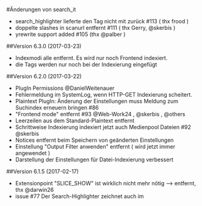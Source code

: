 #Änderungen von search_it

  - search_highlighter lieferte den <body> Tag nicht mit zurück #113 ( thx frood )
  - doppelte slashes in scanurl entfernt #111 ( thx Gerry, @skerbis )
  - yrewrite support added #105 (thx @palber ) 

##Version 6.3.0 (2017-03-23)
  - Indexmodi alle entfernt. Es wird nur noch Frontend indexiert.
  - die Tags werden nur noch bei der Indexierung eingefügt
  
##Version 6.2.0 (2017-03-22)
  - PlugIn Permissions @DanielWeitenauer
  - Fehlermeldung im SystemLog, wenn HTTP-GET Indexierung scheitert.
  - Plaintext PlugIn: Änderung der Einstellungen muss Meldung zum Suchindex erneuern bringen #86
  - "Frontend mode" entfernt #93 @Web-Work24 , @skerbis , @others 
  - Leerzeilen aus dem Standard-Plaintext entfernt
  - Schrittweise Indexierung indexiert jetzt auch Medienpool Dateien #92 @skerbis
  - Notices entfernt beim Speichern von geänderten Einstellungen
  - Einstellung "Output Filter anwenden" entfernt ( wird jetzt immer angewendet )
  - Darstellung der Einstellungen für Datei-Indexierung verbessert

##Version 6.1.5 (2017-02-17)
  - Extensionpoint "SLICE_SHOW" ist wirklich nicht mehr nötig --> entfernt, thx @darwin26 
  - issue #77 Der Search-Highlighter zeichnet auch im <title> Tag aus,  thx@DanielWeitenauer
  - issue #76 Maximale Trefferanzahl prüfen, thx @DanielWeitenauer
  - Fixes am "frontend mode" @skerbis

##Version 6.1.4 (2017-01-10)
  - PHP 7.1 Anpassung dont [] a ""

##Version 6.1.3 (2016-12-27)
  - Ähnlichkeitssuche bei konjunktiver Suche (AND) jetzt korrekt implementiert
  - Hinweis dass der Suchindex erneuert werden muss, wenn Ähnlichkeitssuche eingeschaltet wird

##Version 6.1.2 (2016-11-21)
  - beim Löschen von Tabellen wird jetzt `TRUNCATE` benutzt, damit die autoincrementwerte zurückgesetzt werden @Flo
  - update.php löscht die alten Plugins "search_highlighter" und "reindex" aus den 5er Versionen 

##Version 6.1.1 (2016-11-17)
  - neue Funktion `searchInCategoryTree`, die die Suche auf alle Unterkategorien einer Kategorie beschränkt ( nützlich bei multi-domain sites ) Auf Anregung von @alex_wenz, thx
  - Bezeichnungen im Backend geändert (hoffentlich verbessert)
  
##Version 6.1.0 (2016-11-16)
  - neuer alter "Frontend mode" als Fix für #66
  - "indiziern" -> "indexieren"
  - PHP Zugriffslevel gesetzt private/public/protected 
  - **ACHTUNG**: Funktion `doSearchArticles()` deprecated, wird in nächster Version entfernt, bitte `setSearchAllArticlesAnyway()` nutzen
  - Funktion `excludeArticle()` umbenannt in `unindexArticle()`
  - Backend-Message "Suchindex muss erneuert werden" wird jetzt auch bei geänderten Werten angezeigt, die ein array sind.
  - diverse ungenutze Variablen entfernt (indexUnknownFileExtensions, indexMissingFileExtensions)

##Version 6.0.1 (2016-11-05)
  - Fehler beim Indexieren per HTTP und Verwendung von YRewrite behoben
  - statt `file_get_contents` wird jetzt `rex_socket` verwendet

##Version 6.0.0 (2016-10-21)
  - Fehler beim Indexieren von PDFs behoben, Einstellungen umgestellt 
  
##Version 6.0.0-rc1 (2016-10-10)
  - Re-indizierung jetzt per cronjob möglich 

##Version 5.9.1 (2016-09-24)
  - Methode cologne_phon() durch soundex_ger() ersetzt (wegen Lizenz, jetzt BSD) 
  
##Version 5.9.0 (2016-09-24)
  - Plugin Search Highlighter und Reindex in das AddOn eingebaut

##Version 5.8.2 (2016-09-18)
  - Viele Bugs beseitigt
  - Verbesserte Doku (wie yform-docs)

##Version 5.8.1 (2016-09-02)
  - Dokumentation als plugin

##Version 5.8.0 (2016-09-01)
  - Frontend-Mode ausgebaut

##Version 5.7.9 (2016-08-31)
  - Portierung auf R5
  - Umbenennung von **"RexSearch"** in **"Search it"**
  - die sql->escape Methode umgibt das Ergebnis mit single Quotes, was alle SQL Abfragen fehlerhaft machte.
  - "Frontend-Mode" und "outputfilter anwenden" ging so nicht - rex::setProperty('redaxo') 
  haben dann aber geholfen.
  - Beim indexieren per HTTP musste ich "rex_url::init(new rex_path_default_provider('/', 'redaxo', true))" verwenden
  - PDF2TXT funzt nicht
  - in "function indexArticle" musste die neue clang-Objektstruktur beachtet werden
  - den re-index-Link im Backend beim Artikelmenu kann man so nicht mehr setzen, weil der EXTENSIONPOINT so nicht mehr existiert

##Version 0.7.9 (2011)
  - Speicherung von indexierten Spalten bei der Indexierung von Artikeln
  - Verbesserung der getHighlightedText-Methode: Textpassagen kommen nicht mehr
    doppelt vor

##Version 0.7.8 (2011-06-29)
  - Plaintext-Plugin um die Möglichkeit erweitert, mit Textile zu parsen

##Version 0.7.7 (2011-06-08)
  - Bug bei der automatischen Indexierung behoben

##Version 0.7.6 (2011-06-01)
  - Methode cologne_phone() von Fehlern behoben (z. B. ungültige Arrayindexzugriffe)
  - XSS-Bug im Stats-Plugin beheben
  - Löschen des Suchindex bei der schrittweisen Indexierung erst nach dem OK-Klick
  - Meldung, wenn bei der schrittweisen Indexierung keine Datensätze indexiert werden können/müssen (http://www.redaxo.org/de/forum/post92638.html#p92638)
  - jedes Vorkommen der Konstante SEARCH_IT_FILE_XPDFERR_PDFPERM zu SEARCH_IT_FILE_XPDFERR_PERM geändert

##Version 0.7.5 (2011-03-30)
  - Fehler bei der Indexierung und Suche innerhalb von Datenbankspalten
    behoben
  - Sprachabhängigkeit bei der Ähnlichkeitssuche berücksichtigt
  - Indexierung der Keywords verbessert
  - Plugin "Search Highlighter"

##Version 0.7.4 (2010-12-05)
  - Nach jeder automatischen (Neu-)Indexierung wird nun der Suchcache
    gelöscht

##Version 0.7.3 (2010-11-26)
  - Fremd-ID (fid) in der Suchindextabelle für Werte aus der Artikel-
    tabelle ist wieder die Artikel-ID
    -> Bug bei der Gruppierung von Suchergebnissen behoben

##Version 0.7.2 (2010-11-12)
  - Bug bei Indexierung von Medienpooldateien behoben (Kategorie-ID wurde
    nicht übergeben)
  - JS-Nachfrage, ob schrittweise Indexierung wirklich gestartet werden
    soll, verbessert
  - Neue Methode RexSearch::searchInFileCategories($_ids):
    Übergabe von Medienpoolkategorie-IDs, in denen gesucht werden soll
  - Neue Methode RexSearch::setWhere($_where):
    zusätzliche WHERE-Bedingungen für die SQL-Suchabfrage
  - Bug bei der Auflistung der Verzeichnisse auf der Einstellungsseite
    behoben

##Version 0.7.1 (2010-10-20)
  - Neue Methode: RexSearch::getMinFID()
  - Bug bei Ermittlung der minimalen FID behoben

##Version 0.7 (2010-10-06)
  - Name des AddOns in RexSearch geändert
  - Ausgabe der schrittweisen Indexierung bei mehrsprachigen REDAXO-
    installationen verbessert

##Version 0.6.1 (2010-10-04)
  - Datenbankfeld "values" hinzugfügt,
    indexierte Spalten einer Datenbanktabelle werden in dieses Feld
    ein getragen und stehen bei der Ausgabe der Suchergebnisse zur
    Verfügung
  - automatische Indexierung optimiert (rexsearch_handle_extensionpoint)

##Version 0.6 (2010-09-16)
  - Datenbankfeld "fid" vom Typ INT zum Typ VARCHAR(255) geändert
  - DEFAULT CHARSET der DB-Tabellen in "utf8" geändert
  - Funktionen json_encode und json_decode für PHP < 5.2 hinzugefügt
  - Bei der Datenbankspalten-Indexierung wird das ID-Feld
    automatisch ermittelt und und der Wert in die DB-Spalte "fid"
    eingetragen
  - Unterstützung für Clustered Primary Keys für das Feld fid
    hinzugefügt, bei zusammengesetzten Primary Keys werden diese
    JSON-kodiert abgespeichert
  - Es können nicht mehr nur Text-, Char- und Varchar-Spalten,
    sondern DB-Spalten jeden Typs indexiert werden
  - Update-Möglichkeit von RexSearch 0.5.4 auf 0.6 durch reinstallieren
    (ohne Datenverlust)
  - JS-Nachfrage, ob schrittweise Indexierung wirklich gestartet werden
    soll, hinzugefügt
    
##Version 0.5.4 (2010-09-14)
  - Möglichkeit, bei der Indexierung von Artikelinhalten
    den Extension Point "OUTPUT_FILTER" aufzurufen, implementiert
    (http://forum.redaxo.de/sutra84454.html#84454)

    






